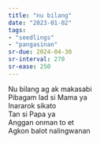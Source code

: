 ```yaml
---
title: "nu bilang"
date: "2023-01-02"
tags:
- "seedlings"
- "pangasinan"
sr-due: 2024-04-30
sr-interval: 270
sr-ease: 250
---
```

Nu bilang ag ak makasabi  
Pibagam lad si Mama ya  
Inararok sikato  
Tan si Papa ya  
Anggan onman to et  
Agkon balot nalingwanan